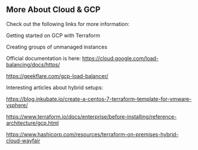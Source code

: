 ## More About Cloud & GCP  
Check out the following links for more information:

Getting started on GCP with Terraform

Creating groups of unmanaged instances

Official documentation is here: https://cloud.google.com/load-balancing/docs/https/

https://geekflare.com/gcp-load-balancer/

Interesting articles about hybrid setups:

https://blog.inkubate.io/create-a-centos-7-terraform-template-for-vmware-vsphere/

https://www.terraform.io/docs/enterprise/before-installing/reference-architecture/gcp.html

https://www.hashicorp.com/resources/terraform-on-premises-hybrid-cloud-wayfair
